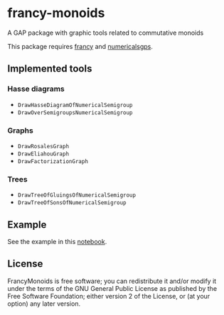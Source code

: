# francy-monoids

A GAP package with graphic tools related to commutative monoids

This package requires [francy](https://github.com/mcmartins/francy) and [numericalsgps](https://github.com/gap-packages/numericalsgps).

## Implemented tools

### Hasse diagrams

- `DrawHasseDiagramOfNumericalSemigroup`
- `DrawOverSemigroupsNumericalSemigroup`

### Graphs

- `DrawRosalesGraph`
- `DrawEliahouGraph`
- `DrawFactorizationGraph`

### Trees 

- `DrawTreeOfGluingsOfNumericalSemigroup`
- `DrawTreeOfSonsOfNumericalSemigroup`

## Example

See the example in this [notebook](https://github.com/pedritomelenas/francy-monoids/blob/master/Examples/francy-monoids.ipynb).

## License

FrancyMonoids is free software; you can redistribute it and/or modify
it under the terms of the GNU General Public License as published by the
Free Software Foundation; either version 2 of the License, or (at your
option) any later version.
